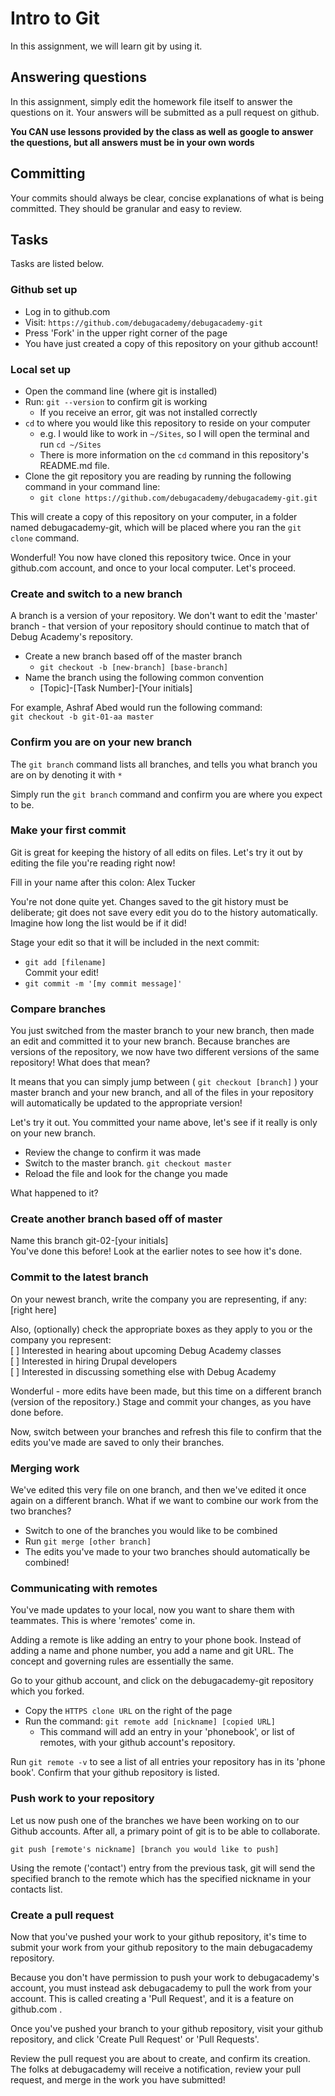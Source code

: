# Intro to Git  
In this assignment, we will learn git by using it.  

## Answering questions  
In this assignment, simply edit the homework file itself to answer the questions on it. Your answers will be submitted as a pull request on github.  

**You CAN use lessons provided by the class as well as google to answer the questions, but all answers must be in your own words**  

## Committing  
Your commits should always be clear, concise explanations of what is being committed. They should be granular and easy to review.  

## Tasks  
Tasks are listed below.  

### Github set up  
- Log in to github.com  
- Visit:  ```https://github.com/debugacademy/debugacademy-git```  
- Press 'Fork' in the upper right corner of the page  
- You have just created a copy of this repository on your github account!  

### Local set up  
- Open the command line (where git is installed)  
- Run: ```git --version``` to confirm git is working  
  - If you receive an error, git was not installed correctly  
- ```cd``` to where you would like this repository to reside on your computer  
    - e.g. I would like to work in ```~/Sites```, so I will open the terminal and run ```cd ~/Sites```  
    - There is more information on the ```cd``` command in this repository's README.md file.  
- Clone the git repository you are reading by running the following command in your command line:  
    - ```git clone https://github.com/debugacademy/debugacademy-git.git```  

This will create a copy of this repository on your computer, in a folder named debugacademy-git, which will be placed where you ran the ```git clone``` command.  

Wonderful! You now have cloned this repository twice. Once in your github.com account, and once to your local computer. Let's proceed.  

### Create and switch to a new branch  
A branch is a version of your repository. We don't want to edit the 'master' branch - that version of your repository should continue to match that of Debug Academy's repository.  

- Create a new branch based off of the master branch  
  - ```git checkout -b [new-branch] [base-branch]```  
- Name the branch using the following common convention  
  - [Topic]-[Task Number]-[Your initials]  

For example, Ashraf Abed would run the following command:  
```git checkout -b git-01-aa master```  

### Confirm you are on your new branch  
The ```git branch``` command lists all branches, and tells you what branch you are on by denoting it with ```*```  

Simply run the ```git branch``` command and confirm you are where you expect to be.  

### Make your first commit  
Git is great for keeping the history of all edits on files. Let's try it out by editing the file you're reading right now!  

Fill in your name after this colon: Alex Tucker  

You're not done quite yet. Changes saved to the git history must be deliberate; git does not save every edit you do to the history automatically. Imagine how long the list would be if it did!  

Stage your edit so that it will be included in the next commit:  
- ```git add [filename]```    
Commit your edit!  
- ```git commit -m '[my commit message]'```  

### Compare branches  
You just switched from the master branch to your new branch, then made an edit and committed it to your new branch. Because branches are versions of the repository, we now have two different versions of the same repository! What does that mean?  

It means that you can simply jump between ( ```git checkout [branch]``` ) your master branch and your new branch, and all of the files in your repository will automatically be updated to the appropriate version!  

Let's try it out. You committed your name above, let's see if it really is only on your new branch.  
- Review the change to confirm it was made  
- Switch to the master branch. ```git checkout master```  
- Reload the file and look for the change you made  

What happened to it?  

### Create another branch based off of master  
Name this branch git-02-[your initials]  
You've done this before! Look at the earlier notes to see how it's done.  

### Commit to the latest branch  
On your newest branch, write the company you are representing, if any: [right here]  

Also, (optionally) check the appropriate boxes as they apply to you or the company you represent:  
[ ] Interested in hearing about upcoming Debug Academy classes  
[ ] Interested in hiring Drupal developers  
[ ] Interested in discussing something else with Debug Academy  

Wonderful - more edits have been made, but this time on a different branch (version of the repository.) Stage and commit your changes, as you have done before.  

Now, switch between your branches and refresh this file to confirm that the edits you've made are saved to only their branches.  

### Merging work  
We've edited this very file on one branch, and then we've edited it once again on a different branch. What if we want to combine our work from the two branches?  

- Switch to one of the branches you would like to be combined  
- Run ```git merge [other branch]```  
- The edits you've made to your two branches should automatically be combined!  

### Communicating with remotes  
You've made updates to your local, now you want to share them with teammates. This is where 'remotes' come in.  

Adding a remote is like adding an entry to your phone book. Instead of adding a name and phone number, you add a name and git URL. The concept and governing rules are essentially the same.  

Go to your github account, and click on the debugacademy-git repository which you forked.  
- Copy the ```HTTPS clone URL``` on the right of the page  
- Run the command: ```git remote add [nickname] [copied URL]```  
  - This command will add an entry in your 'phonebook', or list of remotes, with your github account's repository.  

Run ```git remote -v``` to see a list of all entries your repository has in its 'phone book'. Confirm that your github repository is listed.  

### Push work to your repository  
Let us now push one of the branches we have been working on to our Github accounts. After all, a primary point of git is to be able to collaborate.  

```git push [remote's nickname] [branch you would like to push]```  

Using the remote ('contact') entry from the previous task, git will send the specified branch to the remote which has the specified nickname in your contacts list.  

### Create a pull request  
Now that you've pushed your work to your github repository, it's time to submit your work from your github repository to the main debugacademy repository.  

Because you don't have permission to push your work to debugacademy's account, you must instead ask debugacademy to pull the work from your account. This is called creating a 'Pull Request', and it is a feature on github.com .  

Once you've pushed your branch to your github repository, visit your github repository, and click 'Create Pull Request' or 'Pull Requests'.  

Review the pull request you are about to create, and confirm its creation. The folks at debugacademy will receive a notification, review your pull request, and merge in the work you have submitted!  
